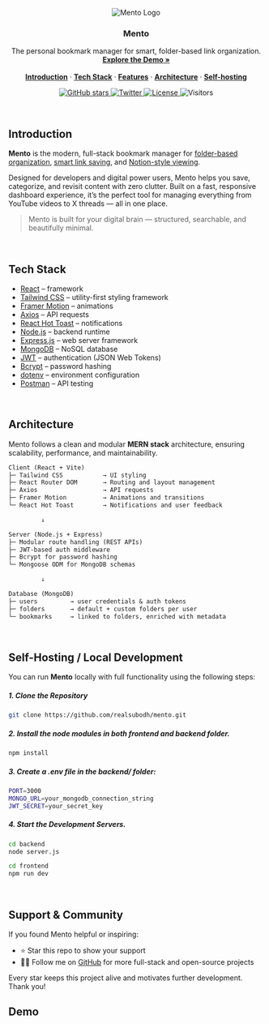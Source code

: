 <p align="center">
  <img src="https://github.com/user-attachments/assets/1290e597-9a75-4179-9367-bcc9d2279755" alt="Mento Logo" />
</p>
<h3 align="center">Mento</h3>

<p align="center">
  The personal bookmark manager for smart, folder-based link organization.
  <br />
  <a href="#demo"><strong>Explore the Demo »</strong></a>
  <br />
  <br />
  <a href="#introduction"><strong>Introduction</strong></a> ·
  <a href="#tech-stack"><strong>Tech Stack</strong></a> ·
  <a href="#features"><strong>Features</strong></a> ·
  <a href="#architecture"><strong>Architecture</strong></a> ·
  <a href="#self-hosting"><strong>Self-hosting</strong></a> 
</p>

<p align="center">
  <a href="https://github.com/realsubodh/mento">
    <img src="https://img.shields.io/github/stars/realsubodh/mento?style=social" alt="GitHub stars" />
  </a>
  <a href="https://x.com/real_subodh">
    <img src="https://img.shields.io/twitter/follow/real_subodh?style=social" alt="Twitter" />
  </a>
  <a href="https://github.com/realsubodh/mento/blob/main/LICENSE">
    <img src="https://img.shields.io/github/license/realsubodh/mento?label=license&logo=github&color=orange" alt="License" />
  </a>
  <img src="https://visitor-badge.laobi.icu/badge?page_id=realsubodh.mento" alt="Visitors" />
</p>
<br/>

## Introduction

**Mento** is the modern, full-stack bookmark manager for [folder-based organization](#), [smart link saving](#), and [Notion-style viewing](#).

Designed for developers and digital power users, Mento helps you save, categorize, and revisit content with zero clutter. Built on a fast, responsive dashboard experience, it’s the perfect tool for managing everything from YouTube videos to X threads — all in one place.

> Mento is built for your digital brain — structured, searchable, and beautifully minimal.

<br/>

## Tech Stack

- [React](https://react.dev/) – framework
- [Tailwind CSS](https://tailwindcss.com/) – utility-first styling framework
- [Framer Motion](https://www.framer.com/motion/) – animations
- [Axios](https://axios-http.com/) – API requests
- [React Hot Toast](https://react-hot-toast.com/) – notifications
- [Node.js](https://nodejs.org/) – backend runtime
- [Express.js](https://expressjs.com/) – web server framework
- [MongoDB](https://www.mongodb.com/) – NoSQL database
- [JWT](https://jwt.io/) – authentication (JSON Web Tokens)
- [Bcrypt](https://github.com/kelektiv/node.bcrypt.js) – password hashing
- [dotenv](https://github.com/motdotla/dotenv) – environment configuration
- [Postman](https://www.postman.com/) – API testing

<br/>

## Architecture

Mento follows a clean and modular **MERN stack** architecture, ensuring scalability, performance, and maintainability.

```txt
Client (React + Vite)
├─ Tailwind CSS           → UI styling
├─ React Router DOM       → Routing and layout management
├─ Axios                  → API requests
├─ Framer Motion          → Animations and transitions
└─ React Hot Toast        → Notifications and user feedback

         ↓

Server (Node.js + Express)
├─ Modular route handling (REST APIs)
├─ JWT-based auth middleware
├─ Bcrypt for password hashing
└─ Mongoose ODM for MongoDB schemas

         ↓

Database (MongoDB)
├─ users         → user credentials & auth tokens
├─ folders       → default + custom folders per user
└─ bookmarks     → linked to folders, enriched with metadata
```

<br/>

## Self-Hosting / Local Development

You can run **Mento** locally with full functionality using the following steps:

<h5>1. Clone the Repository</h5>

```bash
git clone https://github.com/realsubodh/mento.git
```

<h5>2. Install the node modules in both frontend and backend folder.</h5>

```bash
npm install
```

<h5>3. Create a .env file in the backend/ folder:</h5>

```bash
PORT=3000
MONGO_URL=your_mongodb_connection_string
JWT_SECRET=your_secret_key
```

<h5>4. Start the Development Servers.</h5>

```bash
cd backend
node server.js
```

```bash
cd frontend
npm run dev
```
<br/>

## Support & Community

If you found Mento helpful or inspiring:

- ⭐ Star this repo to show your support  
- 👨‍💻 Follow me on [GitHub](https://github.com/realsubodh) for more full-stack and open-source projects

Every star keeps this project alive and motivates further development. Thank you!

## Demo

